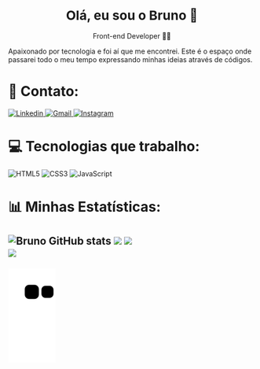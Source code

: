 <h1 align="center" style="font-size: 26px;"> Olá, eu sou o Bruno 👋 </h1>

<p align="center" style="font-size: 14px;"> Front-end Developer 👩‍💻</p>

<p>
    Apaixonado por tecnologia e foi aí que me encontrei. Este é o espaço onde passarei todo o meu tempo expressando minhas ideias através de códigos.
</p>
<h1> 📲 Contato: </h1>
<div>
    <a href="https://www.linkedin.com/in/bruno-barreiras/" target="_blank">
        <img src="https://img.shields.io/badge/LinkedIn-0077B5?style=for-the-badge&logo=linkedin&logoColor=white" alt="Linkedin">
    </a>
    <a href="mailto:brunovbarreiras@gmail.com?" target="_blank">
        <img src="https://img.shields.io/badge/Gmail-D14836?style=for-the-badge&logo=gmail&logoColor=white" alt="Gmail">
    </a>
    <a href="https://www.instagram.com/brunowzz/" target="_blank">
        <img src="https://img.shields.io/badge/Instagram-E4405F?style=for-the-badge&logo=instagram&logoColor=white" alt="Instagram">
    </a>
</div>

# 💻 Tecnologias que trabalho:
![HTML5](https://img.shields.io/badge/html5-%23E34F26.svg?style=for-the-badge&logo=html5&logoColor=white) 
![CSS3](https://img.shields.io/badge/css3-%231572B6.svg?style=for-the-badge&logo=css3&logoColor=white) 
![JavaScript](https://img.shields.io/badge/javascript-%23323330.svg?style=for-the-badge&logo=javascript&logoColor=%23F7DF1E)

# 📊 Minhas Estatísticas:
![Bruno GitHub stats](https://github-readme-stats.vercel.app/api?username=brunowzz&show_icons=true&theme=radical)
![](https://github-readme-streak-stats.herokuapp.com/?user=brunowzz&theme=dark&hide_border=false)
![](https://github-readme-stats.vercel.app/api/top-langs/?username=brunowzz&theme=dark&hide_border=false&include_all_commits=false&count_private=false&layout=compact) <br/>
[![](https://visitcount.itsvg.in/api?id=brunowzz&icon=0&color=0)](https://visitcount.itsvg.in)
---


<!-- Proudly created with GPRM ( https://gprm.itsvg.in ) -->




![Snake animation](https://github.com/brunowzz/brunowzz/blob/output/github-contribution-grid-snake.svg)




